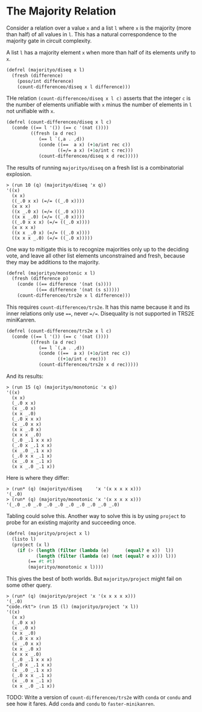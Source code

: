 # The Majority Relation

Consider a relation over a value `x` and a list `l` where `x` is the majority (more than half) of all values in `l`. This has a natural correspondence to the majority gate in circuit complexity.

A list `l` has a majority element `x` when more than half of its elements unify to `x`.

```scheme
(defrel (majorityo/diseq x l)
  (fresh (difference)
    (poso/int difference)
    (count-differenceo/diseq x l difference)))
```

THe relation `(count-differenceo/diseq x l c)` asserts that the integer `c` is the number of elements unifiable with `x` minus the number of elements in `l` not unifiable with `x`.

```scheme
(defrel (count-differenceo/diseq x l c)
  (conde ((== l '()) (== c '(nat ())))
         ((fresh (a d rec)
            (== l `(,a . ,d))
            (conde ((==  a x) (+1o/int rec c))
                   ((=/= a x) (+1o/int c rec)))
            (count-differenceo/diseq x d rec)))))
```

The results of running `majorityo/diseq` on a fresh list is a combinatorial explosion.

```
> (run 10 (q) (majorityo/diseq 'x q))
'((x)
  (x x)
  ((_.0 x x) (=/= ((_.0 x))))
  (x x x)
  ((x _.0 x) (=/= ((_.0 x))))
  ((x x _.0) (=/= ((_.0 x))))
  ((_.0 x x x) (=/= ((_.0 x))))
  (x x x x)
  ((x x _.0 x) (=/= ((_.0 x))))
  ((x x x _.0) (=/= ((_.0 x)))))
```

One way to mitigate this is to recognize majorities only up to the deciding vote, and leave all other list elements unconstrained and fresh, because they may be additions to the majority.

```scheme
(defrel (majorityo/monotonic x l)
  (fresh (difference p)
    (conde ((== difference '(nat (s))))
           ((== difference '(nat (s s)))))
    (count-differenceo/trs2e x l difference)))
```


This requires `count-differenceo/trs2e`. It has this name because it and its inner relations only use `==`, never `=/=`. Disequality is not supported in TRS2E miniKanren.

```scheme
(defrel (count-differenceo/trs2e x l c)
  (conde ((== l '()) (== c '(nat ())))
         ((fresh (a d rec)
            (== l `(,a . ,d))
            (conde ((==  a x) (+1o/int rec c))
                   ((+1o/int c rec)))
            (count-differenceo/trs2e x d rec)))))
```

And its results:

```
> (run 15 (q) (majorityo/monotonic 'x q))
'((x)
  (x x)
  (_.0 x x)
  (x _.0 x)
  (x x _.0)
  (_.0 x x x)
  (x _.0 x x)
  (x x _.0 x)
  (x x x _.0)
  (_.0 _.1 x x x)
  (_.0 x _.1 x x)
  (x _.0 _.1 x x)
  (_.0 x x _.1 x)
  (x _.0 x _.1 x)
  (x x _.0 _.1 x))
```

Here is where they differ:

```
> (run* (q) (majorityo/diseq     'x '(x x x x x)))
'(_.0)
> (run* (q) (majorityo/monotonic 'x '(x x x x x)))
'(_.0 _.0 _.0 _.0 _.0 _.0 _.0 _.0 _.0 _.0)
```

Tabling could solve this. Another way to solve this is by using `project` to probe for an existing majority and succeeding once.

```scheme
(defrel (majorityo/project x l)
  (listo l)
  (project (x l)
    (if (> (length (filter (lambda (e)      (equal? e x))  l))
           (length (filter (lambda (e) (not (equal? e x))) l)))
        (== #t #t)
        (majorityo/monotonic x l))))
```

This gives the best of both worlds. But `majorityo/project` might fail on some other query.

```
> (run* (q) (majorityo/project 'x '(x x x x x)))
'(_.0)
"code.rkt"> (run 15 (l) (majorityo/project 'x l))
'((x)
  (x x)
  (_.0 x x)
  (x _.0 x)
  (x x _.0)
  (_.0 x x x)
  (x _.0 x x)
  (x x _.0 x)
  (x x x _.0)
  (_.0 _.1 x x x)
  (_.0 x _.1 x x)
  (x _.0 _.1 x x)
  (_.0 x x _.1 x)
  (x _.0 x _.1 x)
  (x x _.0 _.1 x))
```


TODO: Write a version of `count-differenceo/trs2e` with `conda` or `condu` and see how it fares. Add `conda` and `condu` to `faster-minikanren`.